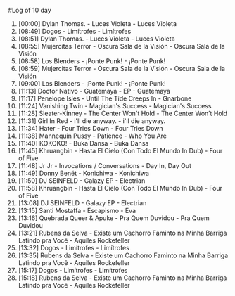 #Log of 10 day

1. [00:00] Dylan Thomas. - Luces Violeta - Luces Violeta
1. [08:49] Dogos - Limítrofes - Limítrofes
1. [08:51] Dylan Thomas. - Luces Violeta - Luces Violeta
1. [08:55] Mujercitas Terror - Oscura Sala de la Visión - Oscura Sala de la Visión
1. [08:58] Los Blenders - ¡Ponte Punk! - ¡Ponte Punk!
1. [08:59] Mujercitas Terror - Oscura Sala de la Visión - Oscura Sala de la Visión
1. [09:00] Los Blenders - ¡Ponte Punk! - ¡Ponte Punk!
1. [11:13] Doctor Nativo - Guatemaya - EP - Guatemaya
1. [11:17] Penelope Isles - Until The Tide Creeps In - Gnarbone
1. [11:24] Vanishing Twin - Magician's Success - Magician's Success
1. [11:28] Sleater-Kinney - The Center Won't Hold - The Center Won’t Hold
1. [11:31] Girl In Red - i'll die anyway. - i'll die anyway.
1. [11:34] Hater - Four Tries Down - Four Tries Down
1. [11:38] Mannequin Pussy - Patience - Who You Are
1. [11:40] KOKOKO! - Buka Dansa - Buka Dansa
1. [11:45] Khruangbin - Hasta El Cielo (Con Todo El Mundo In Dub) - Four of Five
1. [11:48] Jr Jr - Invocations / Conversations - Day In, Day Out
1. [11:49] Donny Benét - Konichiwa - Konichiwa
1. [11:50] DJ SEINFELD - Galazy EP - Electrian
1. [11:58] Khruangbin - Hasta El Cielo (Con Todo El Mundo In Dub) - Four of Five
1. [13:08] DJ SEINFELD - Galazy EP - Electrian
1. [13:15] Santi Mostaffa - Escapismo - Eva
1. [13:16] Quebrada Queer & Apuke - Pra Quem Duvidou - Pra Quem Duvidou
1. [13:21] Rubens da Selva - Existe um Cachorro Faminto na Minha Barriga Latindo pra Você - Aquiles Rockefeller
1. [13:32] Dogos - Limítrofes - Limítrofes
1. [13:35] Rubens da Selva - Existe um Cachorro Faminto na Minha Barriga Latindo pra Você - Aquiles Rockefeller
1. [15:17] Dogos - Limítrofes - Limítrofes
1. [15:18] Rubens da Selva - Existe um Cachorro Faminto na Minha Barriga Latindo pra Você - Aquiles Rockefeller
